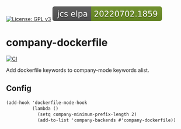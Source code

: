 [![License: GPL v3](https://img.shields.io/badge/License-GPL%20v3-blue.svg)](https://www.gnu.org/licenses/gpl-3.0)
[![JCS-ELPA](https://raw.githubusercontent.com/jcs-emacs/badges/master/elpa/v/company-dockerfile.svg)](https://jcs-emacs.github.io/jcs-elpa/#/company-dockerfile)

# company-dockerfile

[![CI](https://github.com/elp-revive/company-dockerfile/actions/workflows/test.yml/badge.svg)](https://github.com/elp-revive/company-dockerfile/actions/workflows/test.yml)

Add dockerfile keywords to company-mode keywords alist.

## Config

```emacs-lisp
(add-hook 'dockerfile-mode-hook
          (lambda ()
            (setq company-minimum-prefix-length 2)
            (add-to-list 'company-backends #'company-dockerfile))
```
